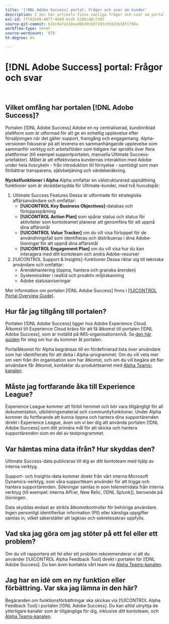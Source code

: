```yaml
---
title: '[!DNL Adobe Success] portal: Frågor och svar om kunder'
description: I den här artikeln finns vanliga frågor och svar om portalen [!DNL Adobe Success] .
exl-id: fff82b90-4077-4669-8cd5-5105cd0c7307
source-git-commit: b1bc0a7a210ead0639cb87193c93d23b38f1f08a
workflow-type: tm+mt
source-wordcount: '573'
ht-degree: 0%

---
```


# [!DNL Adobe Success] portal: Frågor och svar

 
## Vilket omfång har portalen [!DNL Adobe Success]?

Portalen [!DNL Adobe Success] Adobe en ny centraliserad, kundinriktad plattform som är utformad för att ge en enhetlig upplevelse efter försäljningen när det gäller support, framgång och engagemang. Alpha-versionen fokuserar på att leverera en sammanhängande upplevelse som sammanför verktyg och arbetsflöden som tidigare har spridits över flera plattformar (till exempel supportportalen, manuella Ultimate Success-artefakter). Målet är att effektivisera kundernas interaktion med Adobe under hela livscykeln - från introduktion till förnyelse - samtidigt som man förbättrar transparens, självbetjäning och värdeberäkning.

**Nyckelfunktioner i Alpha**
Alpha omfattar en välstrukturerad uppsättning funktioner som är skräddarsydda för Ultimate-kunder, med två huvudspår:
1. Ultimate Success Features
Dessa är utformade för strategiska affärsanvändare och omfattar:
   * **[!UICONTROL Key Business Objectives]**-databas och förloppsspårning
   * **[!UICONTROL Action Plan]** som spårar status och status för aktiviteter som kontoteamet planerar att genomföra för att uppnå dina affärsmål
   * **[!UICONTROL Value Tracker]** om du vill visa förloppet för de användningsfall som identifieras och distribueras i dina Adobe-lösningar för att uppnå dina affärsmål
   * **[!UICONTROL Engagement Plan]** om du vill visa hur du kan interagera med ditt kontoteam och andra Adobe-resurser
1. [!UICONTROL Support & Insights]-funktioner
Dessa riktar sig till tekniska användare och omfattar:
   * Ärendehantering (öppna, hantera och granska ärenden)
   * Systeminsikter i realtid och proaktiv miljöskanning
   * Adobe statusaviseringar

Mer information om portalen [!DNL Adobe Success] finns i [[!UICONTROL Portal Overview Guide]](/help/adobe-success-portal/adobe-success-portal-introduction.md).

## Hur får jag tillgång till portalen?

Portalen [!DNL Adobe Success] ligger hos Adobe Experience Cloud. Åtkomst till Experience Cloud krävs för att få åtkomst till portalen [!DNL Adobe Success], som är inställd på IMS-organisationsnivå. Se [den här guiden](/help/adobe-success-portal/access-to-the-adobe-success-portal.md) för steg om hur du kommer åt portalen.

Portalåtkomst för Alpha begränsas till en fördefinierad lista över användare som har identifierats för att delta i Alpha-programmet. Om du vill veta mer om vem från din organisation som har åtkomst, och om du vill begära att fler användare får åtkomst, kontaktar du produktteamet med [Alpha Teams-kanalen](https://teams.microsoft.com/l/channel/19:h-GcuAZs9uF05rervqTdx2U27ohYINuRUIfbMte9B-U1@thread.tacv2/General?groupId=02b87789-3475-47e4-94c1-0981f63ae89f&tenantId=fa7b1b5a-7b34-4387-94ae-d2c178decee1).

## Måste jag fortfarande åka till Experience League?

Experience League kommer att förbli hemmet och bör vara tillgängligt för all dokumentation, utbildningsmaterial och communityfunktioner. Under Alpha kommer du fortfarande att kunna öppna och hantera dina supportärenden direkt i Experience League, även om vi ber dig att använda portalen [!DNL Adobe Success] som ditt primära mål för att skicka och hantera supportärenden som en del av testprogrammet.

## Var hämtas mina data ifrån? Hur skyddas den?

Ultimate Success-data publiceras till dig av ditt kontoteam med hjälp av interna verktyg.

Support- och Insights-data kommer direkt från vårt interna Microsoft Dynamics-verktyg, som våra supportteam använder för att trigga och hantera supportärenden. Sökningar samlas in som telemetridata från interna verktyg (till exempel: interna API:er, New Relic, [!DNL Splunk]), beroende på lösningen.

Data skyddas endast av strikta åtkomstkontroller för behöriga användare. Ingen personligt identifierbar information (PII) eller känsliga uppgifter samlas in, vilket säkerställer att lagkrav och sekretesskrav uppfylls.

## Vad ska jag göra om jag stöter på ett fel eller ett problem?

Om du vill rapportera ett fel eller ett problem rekommenderar vi att du använder [!UICONTROL Alpha Feedback Tool] direkt i portalen för [!DNL Adobe Success]. Du kan även kontakta vårt team via [Alpha Teams-kanalen](https://teams.microsoft.com/l/channel/19:h-GcuAZs9uF05rervqTdx2U27ohYINuRUIfbMte9B-U1@thread.tacv2/General?groupId=02b87789-3475-47e4-94c1-0981f63ae89f&tenantId=fa7b1b5a-7b34-4387-94ae-d2c178decee1).

## Jag har en idé om en ny funktion eller förbättring. Var ska jag lämna in den här?

Begäranden om funktionsförbättringar ska skickas via [!UICONTROL Alpha Feedback Tool] i portalen [!DNL Adobe Success]. Du kan alltid utnyttja de ytterligare kanaler som är tillgängliga för dig, inklusive ditt kontoteam, och [Alpha Teams-kanalen](https://teams.microsoft.com/l/channel/19:h-GcuAZs9uF05rervqTdx2U27ohYINuRUIfbMte9B-U1@thread.tacv2/General?groupId=02b87789-3475-47e4-94c1-0981f63ae89f&tenantId=fa7b1b5a-7b34-4387-94ae-d2c178decee1).
